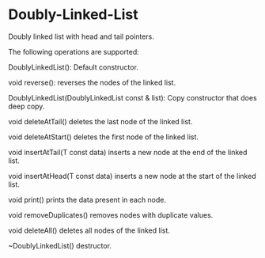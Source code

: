 # Doubly-Linked-List
Doubly linked list with head and tail pointers.

The following operations are supported:

  DoublyLinkedList():   Default constructor.

  void reverse():   reverses the nodes of the linked list.

  DoublyLinkedList(DoublyLinkedList<T>  const & list):  Copy constructor  that does deep copy.


  void deleteAtTail()   deletes the last node of the linked list.
  
  void deleteAtStart()  deletes the first node of the linked list.
  
  void insertAtTail(T const data)   inserts a new node at the end of the linked list.
  
  void insertAtHead(T const data)  inserts a new node at the start of the linked list.
  
  void print()  prints the data present in each node.
  
  void removeDuplicates()  removes nodes with duplicate values.
  
  void deleteAll()  deletes all nodes of the linked list.
  
  ~DoublyLinkedList()   destructor.